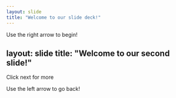 ```yaml
---
layout: slide
title: "Welcome to our slide deck!"
---
```


Use the right arrow to begin!

layout: slide
title: "Welcome to our second slide!"
---

Click next for more

Use the left arrow to go back!
